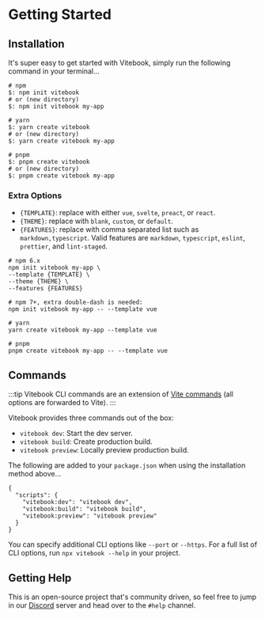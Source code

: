 # Getting Started

## Installation

It's super easy to get started with Vitebook, simply run the following command in your terminal...

```bash:no-line-numbers
# npm
$: npm init vitebook
# or (new directory)
$: npm init vitebook my-app

# yarn
$: yarn create vitebook
# or (new directory)
$: yarn create vitebook my-app

# pnpm
$: pnpm create vitebook
# or (new directory)
$: pnpm create vitebook my-app
```

### Extra Options

- `{TEMPLATE}`: replace with either `vue`, `svelte`, `preact`, or `react`.
- `{THEME}`: replace with `blank`, `custom`, or `default`.
- `{FEATURES}`: replace with comma separated list such as `markdown,typescript`. Valid features
  are `markdown`, `typescript`, `eslint`, `prettier`, and `lint-staged`.

```bash:no-line-numbers
# npm 6.x
npm init vitebook my-app \
--template {TEMPLATE} \
--theme {THEME} \
--features {FEATURES}

# npm 7+, extra double-dash is needed:
npm init vitebook my-app -- --template vue

# yarn
yarn create vitebook my-app --template vue

# pnpm
pnpm create vitebook my-app -- --template vue
```

## Commands

:::tip
Vitebook CLI commands are an extension of [Vite commands](https://vitejs.dev/guide/#command-line-interface)
(all options are forwarded to Vite).
:::

Vitebook provides three commands out of the box:

- `vitebook dev`: Start the dev server.
- `vitebook build`: Create production build.
- `vitebook preview`: Locally preview production build.

The following are added to your `package.json` when using the installation method above...

```json:no-line-numbers
{
  "scripts": {
    "vitebook:dev": "vitebook dev",
    "vitebook:build": "vitebook build",
    "vitebook:preview": "vitebook preview"
  }
}
```

You can specify additional CLI options like `--port` or `--https`. For a full list of CLI options,
run `npx vitebook --help` in your project.

## Getting Help

This is an open-source project that's community driven, so feel free to jump in our
[Discord](https://discord.gg/aKu2VwUc6U) server and head over to the `#help` channel.
